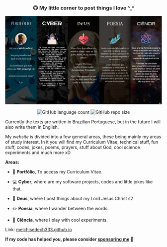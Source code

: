 <div align="center" >

  ### 🙃 My little corner to post things I love ^_^

![Site](https://raw.githubusercontent.com/melchisedech333/melchisedech333.github.io/master/media/img/site-home-2.png)

![GitHub language count](https://img.shields.io/github/languages/count/melchisedech333/melchisedech333.github.io?style=for-the-badge)
![GitHub repo size](https://img.shields.io/github/repo-size/melchisedech333/melchisedech333.github.io?style=for-the-badge)

</div>

<p>

  Currently the texts are written in Brazilian Portuguese, but in the future I will also write them in English.

  My <i>website</i> is divided into a few general areas, these being mainly my areas of study interest.
  In it you will find my Curriculum Vitae, technical stuff, fun stuff, codes, jokes, poems, prayers, stuff about God, cool science experiments and much more xD
  
  <b>Areas:</b>

  - :man: <b>Portfólio</b>, To access my Curriculum Vitae.

  - :computer: <b>Cyber</b>, where are my software projects, codes and little jokes like that.

  - :older_man: <b>Deus</b>, where I post things about my Lord Jesus Christ s2

  - :pencil2: <b>Poesia</b>, where I wander between the words.

  - :microscope: <b>Ciência</b>, where I play with cool experiments.


  Link: <a href="https://melchisedech333.github.io/" >melchisedech333.github.io</a>

  **If my code has helped you, please consider [sponsoring me](https://github.com/sponsors/melchisedech333) :blue_heart:** 

</p>


